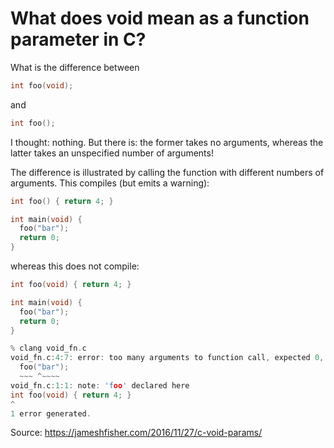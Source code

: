 # What does void mean as a function parameter in C?

What is the difference between

```c
int foo(void);
```

and

```c
int foo();
```

I thought: nothing. But there is: the former takes no arguments, whereas the latter takes an unspecified number of arguments!

The difference is illustrated by calling the function with different numbers of arguments. This compiles (but emits a warning):

```c
int foo() { return 4; }

int main(void) {
  foo("bar");
  return 0;
}
```

whereas this does not compile:

```c
int foo(void) { return 4; }

int main(void) {
  foo("bar");
  return 0;
}

% clang void_fn.c
void_fn.c:4:7: error: too many arguments to function call, expected 0, have 1
  foo("bar");
  ~~~ ^~~~~
void_fn.c:1:1: note: 'foo' declared here
int foo(void) { return 4; }
^
1 error generated.
```

Source: https://jameshfisher.com/2016/11/27/c-void-params/
